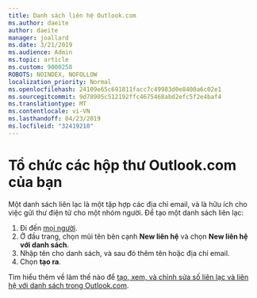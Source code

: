 ```yaml
---
title: Danh sách liên hệ Outlook.com
ms.author: daeite
author: daeite
manager: joallard
ms.date: 3/21/2019
ms.audience: Admin
ms.topic: article
ms.custom: 9000258
ROBOTS: NOINDEX, NOFOLLOW
localization_priority: Normal
ms.openlocfilehash: 24109e65c691811facc7c49983d0e8400a6c02e1
ms.sourcegitcommit: 9d78905c512192ffc4675468abd2efc5f2e4baf4
ms.translationtype: MT
ms.contentlocale: vi-VN
ms.lasthandoff: 04/23/2019
ms.locfileid: "32419210"
---
```

# <a name="organizing-your-outlookcom-mailbox"></a>Tổ chức các hộp thư Outlook.com của bạn

Một danh sách liên lạc là một tập hợp các địa chỉ email, và là hữu ích cho việc gửi thư điện tử cho một nhóm người. Để tạo một danh sách liên lạc:

1. Đi đến [mọi người](https://outlook.live.com/people/).
1. Ở đầu trang, chọn mũi tên bên cạnh **New liên hệ** và chọn **New liên hệ với danh sách**.
1. Nhập tên cho danh sách, và sau đó thêm tên hoặc địa chỉ email.
1. Chọn **tạo ra**.

Tìm hiểu thêm về làm thế nào để [tạo, xem, và chỉnh sửa số liên lạc và liên hệ với danh sách trong Outlook.com](https://support.office.com/article/5b909158-036e-4820-92f7-2a27f57b9f01).